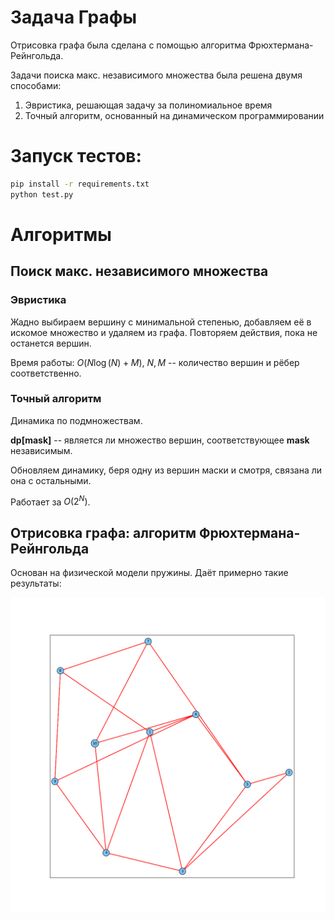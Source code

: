 # Задача Графы

Отрисовка графа была сделана с помощью алгоритма Фрюхтермана-Рейнгольда.

Задачи поиска макс. независимого множества была решена двумя способами:
1. Эвристика, решающая задачу за полиномиальное время
2. Точный алгоритм, основанный на динамическом программировании

# Запуск тестов:

```bash
pip install -r requirements.txt
python test.py
```

# Алгоритмы

## Поиск макс. независимого множества

### Эвристика

Жадно выбираем вершину с минимальной степенью, добавляем её в искомое множество и удаляем из графа. Повторяем действия, пока не останется вершин.

Время работы: $O(N \log(N) + M)$, $N, M$ -- количество вершин и рёбер соответственно.

### Точный алгоритм

Динамика по подмножествам.

__dp[mask]__ -- является ли множество вершин, соответствующее __mask__ независимым.

Обновляем динамику, беря одну из вершин маски и смотря, связана ли она с остальными.

Работает за $O(2^N)$.


## Отрисовка графа: алгоритм Фрюхтермана-Рейнгольда

Основан на физической модели пружины. Даёт примерно такие результаты:


![image](./images/graph_example.png)